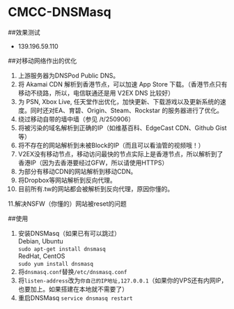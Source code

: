 # CMCC-DNSMasq
##效果测试
* 139.196.59.110

##对移动网络作出的优化
1. 上游服务器为DNSPod Public DNS。
2. 将 Akamai CDN 解析到香港节点，可以加速 App Store 下载。（香港节点只有移动不绕路，所以，电信联通还是用 V2EX DNS 比较好）
3. 为 PSN, Xbox Live, 任天堂作出优化，加快更新、下载游戏以及更新系统的速度。同时还对EA、育碧、Origin、Steam、Rockstar 的服务器进行了优化。
4. 绕过移动自带的墙中墙（参见 /t/250906）
5. 将被污染的域名解析到正确的IP（如维基百科、EdgeCast CDN、Github Gist等）
6. 将不存在的网站解析到未被Block的IP（而且可以看油管的视频哦！）
7. V2EX没有移动节点，移动访问最快的节点实际上是香港节点，所以解析到了香港IP（因为去香港要经过GFW，所以请使用HTTPS）
8. 为部分有移动CDN的网站解析到移动CDN。
9. 将Dropbox等网站解析到反向代理。
10. 目前所有.tw的网站都会被解析到反向代理，原因你懂的。

11.解决NSFW（你懂的）网站被reset的问题

##使用
1. 安装DNSMasq（如果已有可以跳过）  
Debian, Ubuntu    
        ```sudo apt-get install dnsmasq```   
RedHat, CentOS    
        ```sudo yum install dnsmasq```
2. 将```dnsmasq.conf```替换```/etc/dnsmasq.conf```    
3. 将```listen-address```改为```你自己的IP地址,127.0.0.1```（如果你的VPS还有内网IP，也要加上。如果搭建在本地就不需要了）
3. 重启DNSMasq
        ```service dnsmasq restart```
